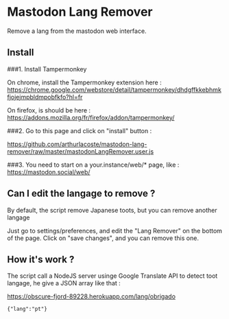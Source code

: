 # Mastodon Lang Remover

Remove a lang from the mastodon web interface.

## Install

###1. Install Tampermonkey

On chrome, install the Tampermonkey extension here :
https://chrome.google.com/webstore/detail/tampermonkey/dhdgffkkebhmkfjojejmpbldmpobfkfo?hl=fr

On firefox, is should be here :
https://addons.mozilla.org/fr/firefox/addon/tampermonkey/

###2. Go to this page and click on "install" button : 	

https://github.com/arthurlacoste/mastodon-lang-remover/raw/master/mastodonLangRemover.user.js

###3. You need to start on a your.instance/web/* page, like :
https://mastodon.social/web/

## Can I edit the langage to remove ?

By default, the script remove Japanese toots, but you can remove another langage

Just go to settings/preferences, and edit the "Lang Remover" on the bottom of the page. Click on "save changes", and you can remove this one.

## How it's work ?

The script call a NodeJS server usinge Google Translate API to detect toot langage, he give a JSON array like that :

https://obscure-fjord-89228.herokuapp.com/lang/obrigado

```
{"lang":"pt"}
```
